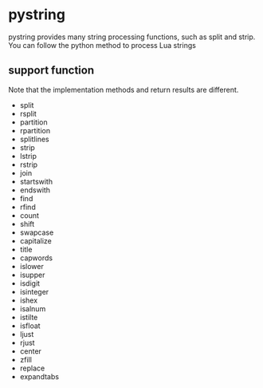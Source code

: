 # pystring
 pystring provides many string processing functions, such as split and strip. You can follow the python method to process Lua strings

## support function
  
Note that the implementation methods and return results are different.

* split
* rsplit
* partition
* rpartition
* splitlines
* strip
* lstrip
* rstrip
* join
* startswith
* endswith
* find
* rfind
* count
* shift
* swapcase
* capitalize
* title
* capwords
* islower
* isupper
* isdigit
* isinteger
* ishex
* isalnum
* istilte
* isfloat
* ljust
* rjust
* center
* zfill
* replace
* expandtabs